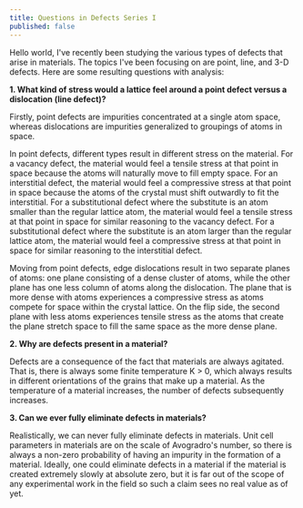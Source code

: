 ```yaml
---
title: Questions in Defects Series I
published: false
---
```


Hello world, I've recently been studying the various types of defects that arise in materials. The topics I've been focusing on are point, line, and 3-D defects. Here are some resulting questions with analysis:

**1. What kind of stress would a lattice feel around a point defect versus a dislocation (line defect)?**

Firstly, point defects are impurities concentrated at a single atom space, whereas dislocations are impurities generalized to groupings of atoms in space. 

In point defects, different types result in different stress on the material. For a vacancy defect, the material would feel a tensile stress at that point in space because the atoms will naturally move to fill empty space. For an interstitial defect, the material would feel a compressive stress at that point in space because the atoms of the crystal must shift outwardly to fit the interstitial. For a substitutional defect where the substitute is an atom smaller than the regular lattice atom, the material would feel a tensile stress at that point in space for similar reasoning to the vacancy defect. For a substitutional defect where the substitute is an atom larger than the regular lattice atom, the material would feel a compressive stress at that point in space for similar reasoning to the interstitial defect.

Moving from point defects, edge dislocations result in two separate planes of atoms: one plane consisting of a dense cluster of atoms, while the other plane has one less column of atoms along the dislocation. The plane that is more dense with atoms experiences a compressive stress as atoms compete for space within the crystal lattice. On the flip side, the second plane with less atoms experiences tensile stress as the atoms that create the plane stretch space to fill the same space as the more dense plane.

**2. Why are defects present in a material?**

Defects are a consequence of the fact that materials are always agitated. That is, there is always some finite temperature K > 0, which always results in different orientations of the grains that make up a material. As the temperature of a material increases, the number of defects subsequently increases.

**3. Can we ever fully eliminate defects in materials?**

Realistically, we can never fully eliminate defects in materials. Unit cell parameters in materials are on the scale of Avogradro's number, so there is always a non-zero probability of having an impurity in the formation of a material. Ideally, one could eliminate defects in a material if the material is created extremely slowly at absolute zero, but it is far out of the scope of any experimental work in the field so such a claim sees no real value as of yet.
